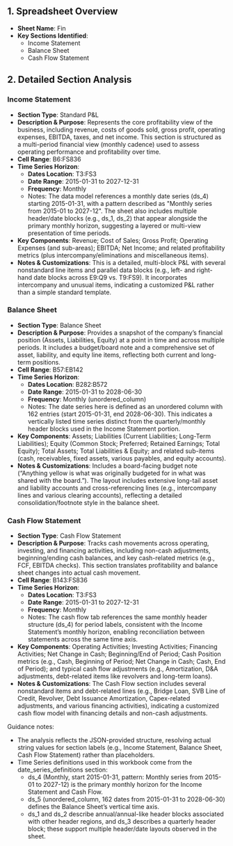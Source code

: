 ## 1. Spreadsheet Overview
- **Sheet Name**: Fin
- **Key Sections Identified**:
  - Income Statement
  - Balance Sheet
  - Cash Flow Statement

## 2. Detailed Section Analysis

### Income Statement
- **Section Type**: Standard P&L
- **Description & Purpose**: Represents the core profitability view of the business, including revenue, costs of goods sold, gross profit, operating expenses, EBITDA, taxes, and net income. This section is structured as a multi-period financial view (monthly cadence) used to assess operating performance and profitability over time.
- **Cell Range**: B6:FS836
- **Time Series Horizon**:
  - **Dates Location**: T3:FS3
  - **Date Range**: 2015-01-31 to 2027-12-31
  - **Frequency**: Monthly
  - Notes: The data model references a monthly date series (ds_4) starting 2015-01-31, with a pattern described as "Monthly series from 2015-01 to 2027-12". The sheet also includes multiple header/date blocks (e.g., ds_1, ds_2) that appear alongside the primary monthly horizon, suggesting a layered or multi-view presentation of time periods.
- **Key Components**: Revenue; Cost of Sales; Gross Profit; Operating Expenses (and sub-areas); EBITDA; Net Income; and related profitability metrics (plus intercompany/eliminations and miscellaneous items).
- **Notes & Customizations**: This is a detailed, multi-block P&L with several nonstandard line items and parallel data blocks (e.g., left- and right-hand date blocks across E9:Q9 vs. T9:FS9). It incorporates intercompany and unusual items, indicating a customized P&L rather than a simple standard template.

### Balance Sheet
- **Section Type**: Balance Sheet
- **Description & Purpose**: Provides a snapshot of the company’s financial position (Assets, Liabilities, Equity) at a point in time and across multiple periods. It includes a budget/board note and a comprehensive set of asset, liability, and equity line items, reflecting both current and long-term positions.
- **Cell Range**: B57:EB142
- **Time Series Horizon**:
  - **Dates Location**: B282:B572
  - **Date Range**: 2015-01-31 to 2028-06-30
  - **Frequency**: Monthly (unordered_column)
  - Notes: The date series here is defined as an unordered column with 162 entries (start 2015-01-31, end 2028-06-30). This indicates a vertically listed time series distinct from the quarterly/monthly header blocks used in the Income Statement portion.
- **Key Components**: Assets; Liabilities (Current Liabilities; Long-Term Liabilities); Equity (Common Stock; Preferred; Retained Earnings; Total Equity); Total Assets; Total Liabilities & Equity; and related sub-items (cash, receivables, fixed assets, various payables, and equity accounts).
- **Notes & Customizations**: Includes a board-facing budget note (“Anything yellow is what was originally budgeted for in what was shared with the board.”). The layout includes extensive long-tail asset and liability accounts and cross-referencing lines (e.g., intercompany lines and various clearing accounts), reflecting a detailed consolidation/footnote style in the balance sheet.

### Cash Flow Statement
- **Section Type**: Cash Flow Statement
- **Description & Purpose**: Tracks cash movements across operating, investing, and financing activities, including non-cash adjustments, beginning/ending cash balances, and key cash-related metrics (e.g., FCF, EBITDA checks). This section translates profitability and balance sheet changes into actual cash movement.
- **Cell Range**: B143:FS836
- **Time Series Horizon**:
  - **Dates Location**: T3:FS3
  - **Date Range**: 2015-01-31 to 2027-12-31
  - **Frequency**: Monthly
  - Notes: The cash flow tab references the same monthly header structure (ds_4) for period labels, consistent with the Income Statement’s monthly horizon, enabling reconciliation between statements across the same time axis.
- **Key Components**: Operating Activities; Investing Activities; Financing Activities; Net Change in Cash; Beginning/End of Period; Cash Position metrics (e.g., Cash, Beginning of Period; Net Change in Cash; Cash, End of Period); and typical cash flow adjustments (e.g., Amortization, D&A adjustments, debt-related items like revolvers and long-term loans).
- **Notes & Customizations**: The Cash Flow section includes several nonstandard items and debt-related lines (e.g., Bridge Loan, SVB Line of Credit, Revolver, Debt Issuance Amortization, Capex-related adjustments, and various financing activities), indicating a customized cash flow model with financing details and non-cash adjustments.

Guidance notes:
- The analysis reflects the JSON-provided structure, resolving actual string values for section labels (e.g., Income Statement, Balance Sheet, Cash Flow Statement) rather than placeholders.
- Time Series definitions used in this workbook come from the date_series_definitions section:
  - ds_4 (Monthly, start 2015-01-31, pattern: Monthly series from 2015-01 to 2027-12) is the primary monthly horizon for the Income Statement and Cash Flow.
  - ds_5 (unordered_column, 162 dates from 2015-01-31 to 2028-06-30) defines the Balance Sheet’s vertical time axis.
  - ds_1 and ds_2 describe annual/annual-like header blocks associated with other header regions, and ds_3 describes a quarterly header block; these support multiple header/date layouts observed in the sheet.